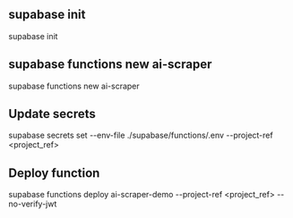 ## supabase init

supabase init

## supabase functions new ai-scraper

supabase functions new ai-scraper

## Update secrets

supabase secrets set --env-file ./supabase/functions/.env --project-ref <project_ref>

## Deploy function

supabase functions deploy ai-scraper-demo --project-ref <project_ref> --no-verify-jwt
